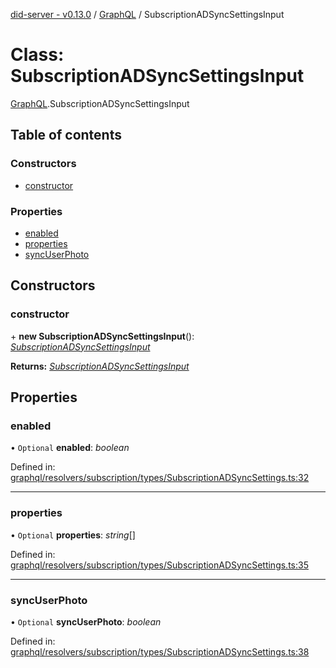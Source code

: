 [did-server - v0.13.0](../README.md) / [GraphQL](../modules/graphql.md) / SubscriptionADSyncSettingsInput

# Class: SubscriptionADSyncSettingsInput

[GraphQL](../modules/graphql.md).SubscriptionADSyncSettingsInput

## Table of contents

### Constructors

- [constructor](graphql.subscriptionadsyncsettingsinput.md#constructor)

### Properties

- [enabled](graphql.subscriptionadsyncsettingsinput.md#enabled)
- [properties](graphql.subscriptionadsyncsettingsinput.md#properties)
- [syncUserPhoto](graphql.subscriptionadsyncsettingsinput.md#syncuserphoto)

## Constructors

### constructor

\+ **new SubscriptionADSyncSettingsInput**(): [*SubscriptionADSyncSettingsInput*](graphql.subscriptionadsyncsettingsinput.md)

**Returns:** [*SubscriptionADSyncSettingsInput*](graphql.subscriptionadsyncsettingsinput.md)

## Properties

### enabled

• `Optional` **enabled**: *boolean*

Defined in: [graphql/resolvers/subscription/types/SubscriptionADSyncSettings.ts:32](https://github.com/Puzzlepart/did/blob/dev/server/graphql/resolvers/subscription/types/SubscriptionADSyncSettings.ts#L32)

___

### properties

• `Optional` **properties**: *string*[]

Defined in: [graphql/resolvers/subscription/types/SubscriptionADSyncSettings.ts:35](https://github.com/Puzzlepart/did/blob/dev/server/graphql/resolvers/subscription/types/SubscriptionADSyncSettings.ts#L35)

___

### syncUserPhoto

• `Optional` **syncUserPhoto**: *boolean*

Defined in: [graphql/resolvers/subscription/types/SubscriptionADSyncSettings.ts:38](https://github.com/Puzzlepart/did/blob/dev/server/graphql/resolvers/subscription/types/SubscriptionADSyncSettings.ts#L38)
